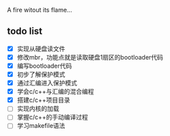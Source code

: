 A fire witout its flame...

## todo list
- [x] 实现从硬盘读文件
- [x] 修改mbr，功能点就是读取硬盘1扇区的bootloader代码
- [x] 编写bootloader代码
- [x] 初步了解保护模式
- [x] 通过汇编进入保护模式
- [x] 学会c/c++与汇编的混合编程
- [x] 搭建c/c++项目目录
- [ ] 实现内核的加载
- [ ] 掌握c/c++的手动编译过程
- [ ] 学习makefile语法